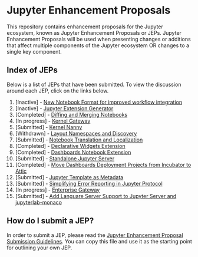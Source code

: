 # Jupyter Enhancement Proposals

This repository contains enhancement proposals for the Jupyter ecosystem, known as Jupyter Enhancement Proposals or JEPs. Jupyter Enhancement Proposals will be used when presenting changes or additions that affect multiple components of the Jupyter ecosystem OR changes to a single key component.

## Index of JEPs

Below is a list of JEPs that have been submitted. To view the discussion around each JEP, click on the links below.

1. [Inactive] - [New Notebook Format for improved workflow integration](https://github.com/jupyter/enhancement-proposals/pull/4)
1. [Inactive] - [Jupyter Extension Generator](https://github.com/jupyter/enhancement-proposals/pull/7)
1. [Completed] - [Diffing and Merging Notebooks](https://github.com/jupyter/enhancement-proposals/pull/8)
1. [In progress] - [Kernel Gateway](https://github.com/jupyter/enhancement-proposals/pull/12)
1. [Submitted] - [Kernel Nanny](https://github.com/jupyter/enhancement-proposals/pull/14)
1. [Withdrawn] - [Layout Namespaces and Discovery](https://github.com/jupyter/enhancement-proposals/pull/15)
1. [Submitted] - [Notebook Translation and Localization](https://github.com/jupyter/enhancement-proposals/pull/16)
1. [Completed] - [Declarative Widgets Extension](https://github.com/jupyter/enhancement-proposals/pull/18)
1. [Completed] - [Dashboards Notebook Extension](https://github.com/jupyter/enhancement-proposals/pull/17)
1. [Submitted] - [Standalone Jupyter Server](https://github.com/jupyter/enhancement-proposals/pull/28)
1. [Completed] - [Move Dashboards Deployment Projects from Incubator to Attic](https://github.com/jupyter/enhancement-proposals/pull/22)
1. [Submitted] - [Jupyter Template as Metadata](https://github.com/jupyter/enhancement-proposals/pull/23)
1. [Submitted] - [Simplifying Error Reporting in Jupyter Protocol](https://github.com/jupyter/enhancement-proposals/pull/24)
1. [In progress] - [Enterprise Gateway](https://github.com/jupyter/enhancement-proposals/pull/25)
1. [Submitted] - [Add Languare Server Support to Jupyter Server and jupyterlab-monaco](https://github.com/jupyter/enhancement-proposals/pull/26)


## How do I submit a JEP?

In order to submit a JEP, please read the [Jupyter Enhancement Proposal Submission Guidelines](jupyter-enhancement-proposal-guidelines/jupyter-enhancement-proposal-guidelines.md). You can copy this file and use it as the starting point for outlining your own JEP.
